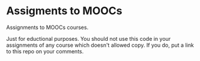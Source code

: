 Assigments to MOOCs
=======================================================

Assignments to MOOCs courses.

Just for eductional purposes.
You should not use this code in your assignments of any course which doesn't allowed copy.
If you do, put a link to this repo on your comments.